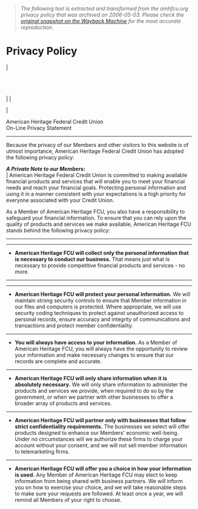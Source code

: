 > *The following text is extracted and transformed from the amhfcu.org privacy policy that was archived on 2006-05-03. Please check the [original snapshot on the Wayback Machine](https://web.archive.org/web/20060503180014id_/http%3A//www.amhfcu.org/asp/privacy.asp) for the most accurate reproduction.*

# Privacy Policy

| [](https://web.archive.org/web/20060503180014id_/http%3A//www.amhfcu.org/asp/home.asp)  
[](https://web.archive.org/web/20060503180014id_/http%3A//www.amhfcu.org/ASP/employment.asp)  
[](https://web.archive.org/web/20060503180014id_/http%3A//www.amhfcu.org/ASP/cufees.asp)  
[](https://web.archive.org/web/20060503180014id_/http%3A//www.amhfcu.org/calculat.htm)  
[](https://web.archive.org/web/20060503180014id_/http%3A//www.amhfcu.org/ASP/privacy.asp)  
|  | 

| 

American Heritage Federal Credit Union  
On-Line Privacy Statement  
  
---  
Because the privacy of our Members and other visitors to this website is of utmost importance, American Heritage Federal Credit Union has adopted the following privacy policy:  
  
_**A Private Note to our Members:**_  
| American Heritage Federal Credit Union is committed to making available financial products and services that will enable you to meet your financial needs and reach your financial goals. Protecting personal information and using it in a manner consistent with your expectations is a high priority for everyone associated with your Credit Union.

As a Member of American Heritage FCU, you also have a responsibility to safeguard your financial information. To ensure that you can rely upon the quality of products and services we make available, American Heritage FCU stands behind the following privacy policy:

 ****

****
  * **American Heritage FCU will collect only the personal information that is necessary to conduct our business.** That means just what is necessary to provide competitive financial products and services - no more.

****

****
  * **American Heritage FCU will protect your personal information.** We will maintain strong security controls to ensure that Member information in our files and computers is protected. Where appropriate, we will use security coding techniques to protect against unauthorized access to personal records, ensure accuracy and integrity of communications and transactions and protect member confidentiality.

****
  * **You will always have access to your information.** As a Member of American Heritage FCU, you will always have the opportunity to review your information and make necessary changes to ensure that our records are complete and accurate.

****
  * **American Heritage FCU will only share information when it is absolutely necessary.** We will only share information to administer the products and services we provide, when required to do so by the government, or when we partner with other businesses to offer a broader array of products and services.

****
  * **American Heritage FCU will partner only with businesses that follow strict confidentiality requirements.** The businesses we select will offer products designed to enhance our Members' economic well-being. Under no circumstances will we authorize these firms to charge your account without your consent, and we will not sell member information to telemarketing firms.

****
  * **American Heritage FCU will offer you a choice in how your information is used.** Any Member of American Heritage FCU may elect to keep information from being shared with business partners. We will inform you on how to exercise your choice, and we will take reasonable steps to make sure your requests are followed. At least once a year, we will remind all Members of your right to choose.

  
  
 
